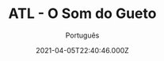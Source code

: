 ---
id: '0e82564a-57cf-4032-880f-95bd7bec3666'
type: 'movie' # Filme, Série, Anime
title: "ATL - O Som do Gueto"
synopsis: ["“ATL” conta a história de quatro adolescentes da classe operária de Atlanta chegando a uma idade na vizinhaça onde a música hip-hop e o skate são as palavras de comando.
Enquanto o grupo se prepara para uma vida após o Ensino médio, desafios dentro e fora das pistas de patinação trazem pontos de reviravolta nas vidas dos quatro.",
]
originalTitle: "ATL"
date: '2021-04-05T22:40:46.000Z'
update: '2021-04-05T22:40:46.000Z'
releaseDate: '2006-03-31T03:00:00.000Z'
imdb:
  rating: '6.1' # 8.5
  id: '' # tt0470752
duration: '1h 45m'
trailer:
  urls: [
    'qYGxqPmxDfw',
  ]
tags: ['1080p']
genre: ['Comédia', 'Drama', 'Mistério'] #
quality: 'BluRay 1080p' # BluRay, WEB-DL, HDTV, WEB-DL4K, WEB-DLe
format: 'Mkv' # MKV, MP4, TS
audio: 'Português, Inglês' # Dublado, Legendado, Dual Audio, Dub & Leg
subtitle: 'Português' # Português, inglês,
size: '2.32 GB' # 4.8 GB
audioQuality: 10
videoQuality: 10
directors: []
#  - name: 'Lana Wachowski'
#    image: ''
#  - name: 'Lilly Wachowski'
#    image: ''
cast: []
#  - name: 'Keanu Reeves'
#    image: ''
#    characterName: 'Neo'
writers: []
#  - name: ''
#    image: ''
maturityRating:
  age: '' # L , 10, 12, 14, 16, 18
  topics: [''] # Violence, Illegal drugs, Inappropriate Language, Legal Drugs, Sexual Content, Extreme Violence
###########################################
download:
  
  - url: 'magnet:?xt=urn:btih:EAB728D8044E233F092FCADB186D366E8E8E666B&dn=ATL%20-%20O%20Som%20do%20Gueto%20%282006%29%20%5b1080p%5d%20%5bBluRay%205.1%5d%20DUAL%20-%20WWW.LAPUMiAFiLMES.COM&tr=udp%3a%2f%2ftracker.openbittorrent.com%3a80%2fannounce&tr=udp%3a%2f%2ftracker.opentrackr.org%3a1337%2fannounce&tr=udp%3a%2f%2ftracker.coppersurfer.tk%3a6969%2fannounce&tr=udp%3a%2f%2ftracker.trackerfix.com%3a85%2fannounce&tr=udp%3a%2f%2ftracker.leechers-paradise.org%3a6969%2fannounce&tr=udp%3a%2f%2feddie4.nl%3a6969%2fannounce&tr=udp%3a%2f%2fp4p.arenabg.com%3a1337%2fannounce&tr=udp%3a%2f%2fexplodie.org%3a6969%2fannounce&tr=udp%3a%2f%2f9.rarbg.to%3a2770%2fannounce&tr=udp%3a%2f%2fzer0day.ch%3a1337%2fannounce'
    resolution: '1080p' # 720p, 1080p, 4K,
    audio: 'Dual Áudio' # Dublado, Legendado, Dual Audio
    size: '' # 4.8 GB
    quality: '' # BluRay, WEB-DL
    format: '' # MKV
images:
  cover: '/assets/movies/atl-o-som-do-gueto.jpg'
  background: '/assets/movies/'
---